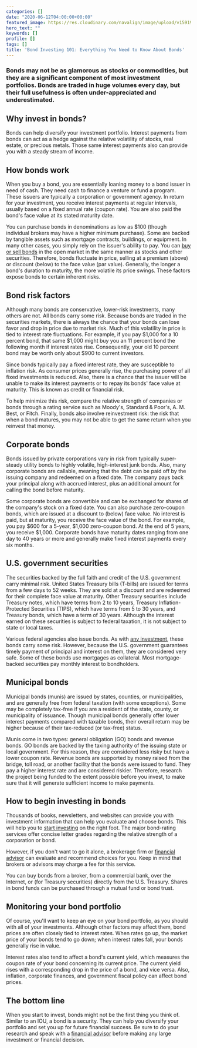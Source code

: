 ```yaml
---
categories: []
date: "2020-06-12T04:00:00+00:00"
featured_image: https://res.cloudinary.com/navalign/image/upload/v1591972917/dices-over-newspaper-2656028_1920_cy9m8i.jpg
hero_text: ""
keywords: []
profile: []
tags: []
title: 'Bond Investing 101: Everything You Need to Know About Bonds'
---
```

### Bonds may not be as glamorous as stocks or commodities, but they are a significant component of most investment portfolios. Bonds are traded in huge volumes every day, but their full usefulness is often under-appreciated and underestimated.

## Why invest in bonds?

Bonds can help diversify your investment portfolio. Interest payments from bonds can act as a hedge against the relative volatility of stocks, real estate, or precious metals. Those same interest payments also can provide you with a steady stream of income.

## How bonds work

When you buy a bond, you are essentially loaning money to a bond issuer in need of cash. They need cash to finance a venture or fund a program. These issuers are typically a corporation or government agency. In return for your investment, you receive interest payments at regular intervals, usually based on a fixed annual rate (coupon rate). You are also paid the bond's face value at its stated maturity date.

You can purchase bonds in denominations as low as $100 (though individual brokers may have a higher minimum purchase). Some are backed by tangible assets such as mortgage contracts, buildings, or equipment. In many other cases, you simply rely on the issuer's ability to pay. You can [buy or sell bonds](https://navalign.com/updates/video-should-i-sell-my-investments-a-lesson-on-market-timing/) in the open market in the same manner as stocks and other securities. Therefore, bonds fluctuate in price, selling at a premium (above) or discount (below) to the face value (par value). Generally, the longer a bond's duration to maturity, the more volatile its price swings. These factors expose bonds to certain inherent risks.

## Bond risk factors

Although many bonds are conservative, lower-risk investments, many others are not. All bonds carry some risk. Because bonds are traded in the securities markets, there is always the chance that your bonds can lose favor and drop in price due to market risk. Much of this volatility in price is tied to interest rate fluctuations. For example, if you pay $1,000 for a 10 percent bond, that same $1,000 might buy you an 11 percent bond the following month if interest rates rise. Consequently, your old 10 percent bond may be worth only about $900 to current investors.

Since bonds typically pay a fixed interest rate, they are susceptible to inflation risk. As consumer prices generally rise, the purchasing power of all fixed investments is reduced. Also, there is a chance that the issuer will be unable to make its interest payments or to repay its bonds' face value at maturity. This is known as credit or financial risk.

To help minimize this risk, compare the relative strength of companies or bonds through a rating service such as Moody's, Standard & Poor's, A. M. Best, or Fitch. Finally, bonds also involve reinvestment risk: the risk that when a bond matures, you may not be able to get the same return when you reinvest that money.

## Corporate bonds

Bonds issued by private corporations vary in risk from typically super-steady utility bonds to highly volatile, high-interest junk bonds. Also, many corporate bonds are callable, meaning that the debt can be paid off by the issuing company and redeemed on a fixed date. The company pays back your principal along with accrued interest, plus an additional amount for calling the bond before maturity.

Some corporate bonds are convertible and can be exchanged for shares of the company's stock on a fixed date. You can also purchase zero-coupon bonds, which are issued at a discount to (below) face value. No interest is paid, but at maturity, you receive the face value of the bond. For example, you pay $600 for a 5-year, $1,000 zero-coupon bond. At the end of 5 years, you receive $1,000. Corporate bonds have maturity dates ranging from one day to 40 years or more and generally make fixed interest payments every six months.

## U.S. government securities

The securities backed by the full faith and credit of the U.S. government carry minimal risk. United States Treasury bills (T-bills) are issued for terms from a few days to 52 weeks. They are sold at a discount and are redeemed for their complete face value at maturity. Other Treasury securities include Treasury notes, which have terms from 2 to 10 years, Treasury Inflation-Protected Securities (TIPS), which have terms from 5 to 30 years, and Treasury bonds, which have a term of 30 years. Although the interest earned on these securities is subject to federal taxation, it is not subject to state or local taxes.

Various federal agencies also issue bonds. As with [any investment](https://navalign.com/updates/how-to-build-wealth-and-achieve-your-financial-goals-in-2020/), these bonds carry some risk. However, because the U.S. government guarantees timely payment of principal and interest on them, they are considered very safe. Some of these bonds use mortgages as collateral. Most mortgage-backed securities pay monthly interest to bondholders.

## Municipal bonds

Municipal bonds (munis) are issued by states, counties, or municipalities, and are generally free from federal taxation (with some exceptions). Some may be completely tax-free if you are a resident of the state, county, or municipality of issuance. Though municipal bonds generally offer lower interest payments compared with taxable bonds, their overall return may be higher because of their tax-reduced (or tax-free) status.

Munis come in two types: general obligation (GO) bonds and revenue bonds. GO bonds are backed by the taxing authority of the issuing state or local government. For this reason, they are considered less risky but have a lower coupon rate. Revenue bonds are supported by money raised from the bridge, toll road, or another facility that the bonds were issued to fund. They pay a higher interest rate and are considered riskier. Therefore, research the project being funded to the extent possible before you invest, to make sure that it will generate sufficient income to make payments.

## How to begin investing in bonds

Thousands of books, newsletters, and websites can provide you with investment information that can help you evaluate and choose bonds. This will help you to [start investing](https://navalign.com/updates/what-s-your-money-personality/) on the right foot. The major bond-rating services offer concise letter grades regarding the relative strength of a corporation or bond.

However, if you don't want to go it alone, a brokerage firm or [financial advisor](https://navalign.com/what-we-do/fiduciary-financial-planning/) can evaluate and recommend choices for you. Keep in mind that brokers or advisors may charge a fee for this service.

You can buy bonds from a broker, from a commercial bank, over the Internet, or (for Treasury securities) directly from the U.S. Treasury. Shares in bond funds can be purchased through a mutual fund or bond trust.

## Monitoring your bond portfolio

Of course, you'll want to keep an eye on your bond portfolio, as you should with all of your investments. Although other factors may affect them, bond prices are often closely tied to interest rates. When rates go up, the market price of your bonds tend to go down; when interest rates fall, your bonds generally rise in value.

Interest rates also tend to affect a bond's current yield, which measures the coupon rate of your bond concerning its current price. The current yield rises with a corresponding drop in the price of a bond, and vice versa. Also, inflation, corporate finances, and government fiscal policy can affect bond prices.

## The bottom line

When you start to invest, bonds might not be the first thing you think of. Similar to an IOU, a bond is a security. They can help you diversify your portfolio and set you up for future financial success. Be sure to do your research and speak with a [financial advisor](https://navalign.com/what-we-do/fiduciary-financial-planning/) before making any large investment or financial decision.